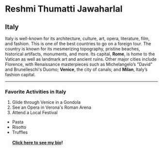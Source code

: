 # Reshmi Thumatti Jawaharlal
## Italy
Italy is well-known for its architecture, culture, art, opera, literature, film, and fashion. This is one of the best countries to go on a foreign tour. The country is known for its mesmerizing topography, pristine beaches, historical artifacts, monuments, and more. Its capital, **Rome**, is home to the Vatican as well as landmark art and ancient ruins. Other major cities include Florence, with Renaissance masterpieces such as Michelangelo’s "David" and Brunelleschi's Duomo; **Venice**, the city of canals; and **Milan**, Italy’s fashion capital.
*****
### Favorite Activities in Italy
1. Glide through Venice in a Gondola
2. See an Opera in Verona's Roman Arena
3. Attend a Local Festival
* Pasta
* Risotto
* Truffles<br><br>
**[Click here to see my bio](MyStats.md)!**